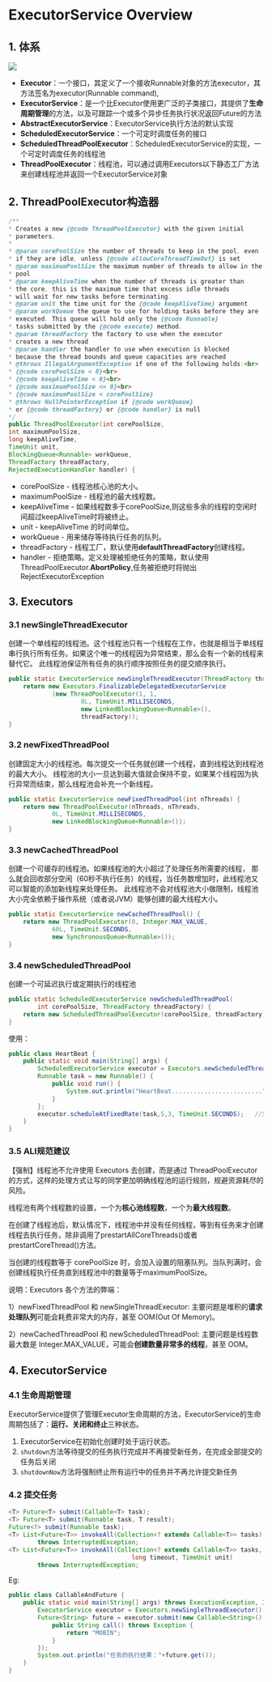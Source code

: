 # ExecutorService Overview

## 1. 体系

![](../../../.gitbook/assets/image%20%2822%29.png)

* **Executor**：一个接口，其定义了一个接收Runnable对象的方法executor，其方法签名为executor\(Runnable command\),
* **ExecutorService**：是一个比Executor使用更广泛的子类接口，其提供了**生命周期管理**的方法，以及可跟踪一个或多个异步任务执行状况返回Future的方法
* **AbstractExecutorService**：ExecutorService执行方法的默认实现
* **ScheduledExecutorService**：一个可定时调度任务的接口
* **ScheduledThreadPoolExecutor**：ScheduledExecutorService的实现，一个可定时调度任务的线程池
* **ThreadPoolExecutor**：线程池，可以通过调用Executors以下静态工厂方法来创建线程池并返回一个ExecutorService对象

## 2. ThreadPoolExecutor构造器

```java
/**
* Creates a new {@code ThreadPoolExecutor} with the given initial
* parameters.
*
* @param corePoolSize the number of threads to keep in the pool, even
* if they are idle, unless {@code allowCoreThreadTimeOut} is set
* @param maximumPoolSize the maximum number of threads to allow in the
* pool
* @param keepAliveTime when the number of threads is greater than
* the core, this is the maximum time that excess idle threads
* will wait for new tasks before terminating.
* @param unit the time unit for the {@code keepAliveTime} argument
* @param workQueue the queue to use for holding tasks before they are
* executed. This queue will hold only the {@code Runnable}
* tasks submitted by the {@code execute} method.
* @param threadFactory the factory to use when the executor
* creates a new thread
* @param handler the handler to use when execution is blocked
* because the thread bounds and queue capacities are reached
* @throws IllegalArgumentException if one of the following holds:<br>
* {@code corePoolSize < 0}<br>
* {@code keepAliveTime < 0}<br>
* {@code maximumPoolSize <= 0}<br>
* {@code maximumPoolSize < corePoolSize}
* @throws NullPointerException if {@code workQueue}
* or {@code threadFactory} or {@code handler} is null
*/
public ThreadPoolExecutor(int corePoolSize,
int maximumPoolSize,
long keepAliveTime,
TimeUnit unit,
BlockingQueue<Runnable> workQueue,
ThreadFactory threadFactory,
RejectedExecutionHandler handler) {
```

* corePoolSize - 线程池核心池的大小。
* maximumPoolSize - 线程池的最大线程数。
* keepAliveTime - 如果线程数多于corePoolSize,则这些多余的线程的空闲时间超过keepAliveTime时将被终止。
* unit - keepAliveTime 的时间单位。
* workQueue - 用来储存等待执行任务的队列。
* threadFactory - 线程工厂，默认使用**defaultThreadFactory**创建线程。
* handler - 拒绝策略。定义处理被拒绝任务的策略，默认使用ThreadPoolExecutor.**AbortPolicy**,任务被拒绝时将抛出RejectExecutorException

## 3. Executors

### 3.1 newSingleThreadExecutor

创建一个单线程的线程池。这个线程池只有一个线程在工作，也就是相当于单线程串行执行所有任务。如果这个唯一的线程因为异常结束，那么会有一个新的线程来替代它。 此线程池保证所有任务的执行顺序按照任务的提交顺序执行。

```java
public static ExecutorService newSingleThreadExecutor(ThreadFactory threadFactory) {
    return new Executors.FinalizableDelegatedExecutorService
            (new ThreadPoolExecutor(1, 1,
                    0L, TimeUnit.MILLISECONDS,
                    new LinkedBlockingQueue<Runnable>(),
                    threadFactory));
}
```

### 3.2 newFixedThreadPool

创建固定大小的线程池。每次提交一个任务就创建一个线程，直到线程达到线程池的最大大小。 线程池的大小一旦达到最大值就会保持不变，如果某个线程因为执行异常而结束，那么线程池会补充一个新线程。

```java
public static ExecutorService newFixedThreadPool(int nThreads) {
    return new ThreadPoolExecutor(nThreads, nThreads,
            0L, TimeUnit.MILLISECONDS,
            new LinkedBlockingQueue<Runnable>());
}
```

### 3.3 newCachedThreadPool

创建一个可缓存的线程池。如果线程池的大小超过了处理任务所需要的线程， 那么就会回收部分空闲（60秒不执行任务）的线程，当任务数增加时，此线程池又可以智能的添加新线程来处理任务。 此线程池不会对线程池大小做限制，线程池大小完全依赖于操作系统（或者说JVM）能够创建的最大线程大小。

```java
public static ExecutorService newCachedThreadPool() {
    return new ThreadPoolExecutor(0, Integer.MAX_VALUE,
            60L, TimeUnit.SECONDS,
            new SynchronousQueue<Runnable>());
}
```

### 3.4 newScheduledThreadPool

创建一个可延迟执行或定期执行的线程池

```java
public static ScheduledExecutorService newScheduledThreadPool(
        int corePoolSize, ThreadFactory threadFactory) {
    return new ScheduledThreadPoolExecutor(corePoolSize, threadFactory);
}
```

使用：

```java
public class HeartBeat {
    public static void main(String[] args) {
        ScheduledExecutorService executor = Executors.newScheduledThreadPool(5);
        Runnable task = new Runnable() {
            public void run() {
                System.out.println("HeartBeat.........................");
            }
        };
        executor.scheduleAtFixedRate(task,5,3, TimeUnit.SECONDS);   //5秒后第一次执行，之后每隔3秒执行一次
    }
}
```

### 3.5 ALI规范建议

【强制】线程池不允许使用 Executors 去创建，而是通过 ThreadPoolExecutor 的方式，这样的处理方式让写的同学更加明确线程池的运行规则，规避资源耗尽的风险。

线程池有两个线程数的设置，一个为**核心池线程数**，一个为**最大线程数**。

在创建了线程池后，默认情况下，线程池中并没有任何线程，等到有任务来才创建线程去执行任务，除非调用了prestartAllCoreThreads\(\)或者prestartCoreThread\(\)方法。

当创建的线程数等于 corePoolSize 时，会加入设置的阻塞队列。当队列满时，会创建线程执行任务直到线程池中的数量等于maximumPoolSize。

说明：Executors 各个方法的弊端：

1）newFixedThreadPool 和 newSingleThreadExecutor: 主要问题是堆积的**请求处理队列**可能会耗费非常大的内存，甚至 OOM\(Out Of Memory\)。

2）newCachedThreadPool 和 newScheduledThreadPool: 主要问题是线程数最大数是 Integer.MAX\_VALUE，可能会**创建数量非常多的线程**，甚至 OOM。

## 4. ExecutorService 

### 4.1 生命周期管理

ExecutorService提供了管理Executor生命周期的方法，ExecutorService的生命周期包括了：**运行、关闭和终止**三种状态。

1. ExecutorService在初始化创建时处于运行状态。
2. `shutdown`方法等待提交的任务执行完成并不再接受新任务，在完成全部提交的任务后关闭
3. `shutdownNow`方法将强制终止所有运行中的任务并不再允许提交新任务

### 4.2  提交任务

```java
<T> Future<T> submit(Callable<T> task);
<T> Future<T> submit(Runnable task, T result);
Future<?> submit(Runnable task);
<T> List<Future<T>> invokeAll(Collection<? extends Callable<T>> tasks)
        throws InterruptedException;
<T> List<Future<T>> invokeAll(Collection<? extends Callable<T>> tasks,
                                  long timeout, TimeUnit unit)
        throws InterruptedException;
```

Eg: 

```java
public class CallableAndFuture {
    public static void main(String[] args) throws ExecutionException, InterruptedException {
        ExecutorService executor = Executors.newSingleThreadExecutor();
        Future<String> future = executor.submit(new Callable<String>() {   //接受一上callable实例
            public String call() throws Exception {
                return "MOBIN";
            }
        });
        System.out.println("任务的执行结果："+future.get());
    }
}
```

